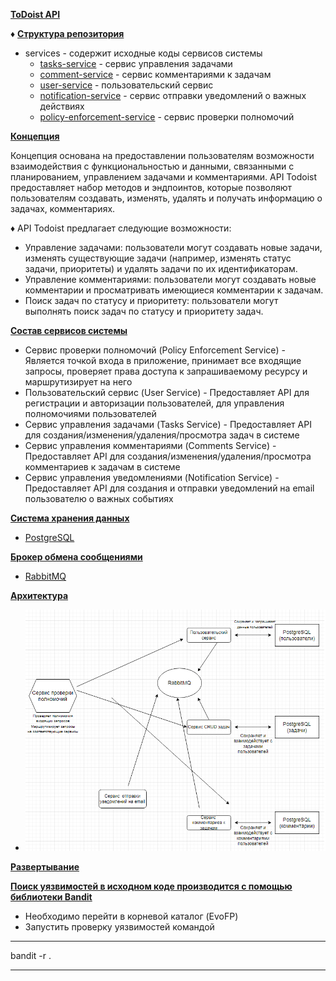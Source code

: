 **[ToDoist API](https://github.com/maaaaQ/EvoFP)**

♦ **[Структура репозитория](https://github.com/maaaaQ/EvoFP#структура-репозитория)**

- services - содержит исходные коды сервисов системы
  - [tasks-service](https://github.com/maaaaQ/EvoFP/tree/developer/services/tasks-service) - сервис управления задачами
  - [comment-service](https://github.com/maaaaQ/EvoFP/tree/developer/services/comment-service) - сервис комментариями к задачам
  - [user-service](https://github.com/maaaaQ/EvoFP/tree/developer/services/user-service) - пользовательский сервис
  - [notification-service](https://github.com/maaaaQ/EvoFP/tree/developer/services/notification-service) - сервис отправки уведомлений о важных действиях
  - [policy-enforcement-service](https://github.com/maaaaQ/EvoFP/tree/developer/services/policy-enforcement-service) - сервис проверки полномочий

**[Концепция](https://github.com/maaaaQ/EvoFP#концепция)**

Концепция основана на предоставлении пользователям возможности взаимодействия с функциональностью и данными, связанными с планированием, управлением задачами и комментариями.
API Todoist предоставляет набор методов и эндпоинтов, которые позволяют пользователям создавать, изменять, удалять и получать информацию о задачах, комментариях.

♦ API Todoist предлагает следующие возможности:

- Управление задачами: пользователи могут создавать новые задачи, изменять существующие задачи (например, изменять статус задачи, приоритеты) и удалять задачи по их идентификаторам.
- Управление комментариями: пользователи могут создавать новые комментарии и просматривать имеющиеся комментарии к задачам.
- Поиск задач по статусу и приоритету: пользователи могут выполнять поиск задач по статусу и приоритету задач.

**[Состав сервисов системы](https://github.com/maaaaQ/EvoFP#состав-сервисов-системы)**

- Сервис проверки полномочий (Policy Enforcement Service) - Является точкой входа в приложение, принимает все входящие запросы, проверяет права доступа к запрашиваемому ресурсу и маршрутизирует на него
- Пользовательский сервис (User Service) - Предоставляет API для регистрации и авторизации пользователей, для управления полномочиями пользователей
- Сервис управления задачами (Tasks Service) - Предоставляет API для создания/изменения/удаления/просмотра задач в системе
- Сервис управления комментариями (Comments Service) - Предоставляет API для создания/изменения/удаления/просмотра комментариев к задачам в системе
- Сервис управления уведомлениями (Notification Service) - Предоставляет API для создания и отправки уведомлений на email пользователю о важных событиях

**[Система хранения данных](https://github.com/maaaaQ/EvoFP#система-хранения-данных)**

- [PostgreSQL](https://www.postgresql.org/)

**[Брокер обмена сообщениями](https://github.com/maaaaQ/EvoFP#брокер-обмена-сообщениями)**

- [RabbitMQ](https://www.rabbitmq.com/)

**[Архитектура](https://github.com/maaaaQ/EvoFP#архитектура)**

- ![Архитектура](https://github.com/maaaaQ/EvoFP/blob/developer/architecture.png)

**[Развертывание](https://github.com/maaaaQ/EvoFP/tree/developer/deploy)**

**[Поиск уязвимостей в исходном коде производится с помощью библиотеки Bandit](https://github.com/PyCQA/bandit)**

- Необходимо перейти в корневой каталог (EvoFP)
- Запустить проверку уязвимостей командой

---

bandit -r .

---
